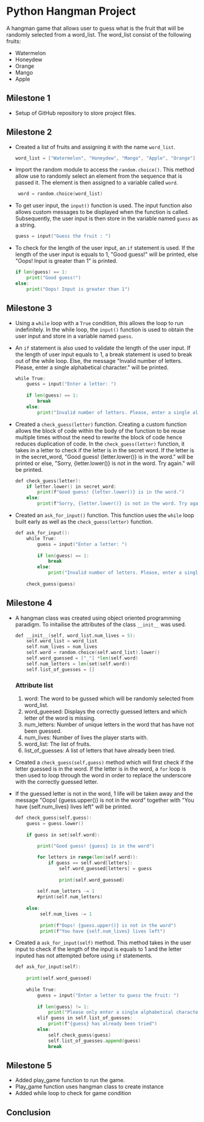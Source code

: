 # Python Hangman Project

A hangman game that allows user to guess what is the fruit that will be randomly selected from a word_list. The word_list consist of the following fruits:

* Watermelon
* Honeydew
* Orange
* Mango
* Apple

## Milestone 1 
* Setup of GitHub repository to store project files.

## Milestone 2
* Created a list of fruits and assigning it with the name `word_list`.

    ```go
    word_list = ["Watermelon", "Honeydew", "Mango", "Apple", "Orange"]
    ```

* Import the random module to access the `random.choice()`. This method allow use to randomly select an element from the sequence that is passed it. The element is then assigned to a variable called `word`.
  
    ```go
     word = random.choice(word_list) 
    ```
* To get user input, the `input()` function is used. The input function also allows custom messages to be displayed when the function is called. Subsequently, the user input is then store in the variable named `guess` as a string.
  
    ```go
    guess = input("Guess the fruit : ")
    ```
* To check for the length of the user input, an `if` statement is used. If the length of the user input is equals to 1, "Good guess!" will be printed, else "Oops! Input is greater than 1" is printed. 
  
    ```go
    if len(guess) == 1:
        print("Good guess!")
    else:
        print("Oops! Input is greater than 1")
    ```
## Milestone 3
* Using a `while` loop with a `True` condition, this allows the loop to run indefinitely. In the while loop, the `input()` function is used to obtain the user input and store in a variable named `guess`. 
* An `if` statement is also used to validate the length of the user input. If the length of user input equals to 1, a break statement is used to break out of the while loop. Else, the message "Invalid number of letters. Please, enter a single alphabetical character." will be printed. 

    ```go
    while True:
        guess = input("Enter a letter: ")
        
        if len(guess) == 1:
            break
        else:
            print("Invalid number of letters. Please, enter a single alphabetical character.")
    ```
* Created a `check_guess(letter)` function. Creating a custom function allows the block of code within the body of the function to be reuse multiple times without the need to rewrite the block of code hence reduces duplication of code. In the `check_guess(letter)` function, it takes in a letter to check if the letter is in the secret word. If the letter is in the secret_word, "Good guess! {letter.lower()} is in the word." will be printed or else, "Sorry, {letter.lower()} is not in the word. Try again." will be printed.

    ```go
    def check_guess(letter):
        if letter.lower() in secret_word:
            print(f"Good guess! {letter.lower()} is in the word.")
        else:
            print(f"Sorry, {letter.lower()} is not in the word. Try again.")
    ```
* Created an `ask_for_input()` function. This function uses the `while` loop built early as well as the `check_guess(letter)` function.

    ```go
    def ask_for_input():
        while True:
            guess = input("Enter a letter: ")
            
            if len(guess) == 1:
                break
            else:
                print("Invalid number of letters. Please, enter a single alphabetical character.")
                
        check_guess(guess)
    ```
## Milestone 4
* A hangman class was created using object oriented programming paradigm. To initailise the attributes of the class `__init__` was used. 
    ```go
    def __init__(self, word_list,num_lives = 5):
        self.word_list = word_list
        self.num_lives = num_lives
        self.word = random.choice(self.word_list).lower()
        self.word_guessed = ["_"] *len(self.word)
        self.num_letters = len(set(self.word))
        self.list_of_guesses = []
    ```
    ### Attribute list
    1. word: The word to be gussed which will be randomly selected from word_list.
    2. word_gueesed: Displays the correctly guessed letters and which letter of the word is missing.
    3. num_letters: Number of unique letters in the word that has have not been guessed.
    4. num_lives: Number of lives the player starts with.
    5. word_list: The list of fruits.
    6. list_of_guesses: A list of letters that have already been tried. 
 
* Created a `check_guess(self,guess)` method which will first check if the letter guessed is in the word. If the letter is in the word, a `for` loop is then used to loop through the word in order to replace the underscore with the correctly guessed letter.
* If the guessed letter is not in the word, 1 life will be taken away and the message "Oops! {guess.upper()} is not in the word" together with "You have {self.num_lives} lives left" will be printed.
  
    ```go
    def check_guess(self,guess):
        guess = guess.lower()
        
        if guess in set(self.word):
            
            print("Good guess! {guess} is in the word")

            for letters in range(len(self.word)):
                if guess == self.word[letters]:
                    self.word_guessed[letters] = guess     
                    
                    print(self.word_guessed)
            
            self.num_letters -= 1
            #print(self.num_letters)
                         
        else:
             self.num_lives -= 1  
             
             print(f"Oops! {guess.upper()} is not in the word")     
             print(f"You have {self.num_lives} lives left")
    ```
* Created a `ask_for_input(self)` method. This method takes in the user input to check if the length of the input is equals to 1 and the letter inputed has not attempted before using `if` statements. 

    ```go
    def ask_for_input(self):
        
        print(self.word_guessed)
        
        while True:
            guess = input("Enter a letter to guess the fruit: ")
            
            if len(guess) != 1:
                print("Please only enter a single alphabetical character")
            elif guess in self.list_of_guesses:
                print(f"{guess} has already been tried")
            else:
                self.check_guess(guess)
                self.list_of_guesses.append(guess)
                break
    ```
## Milestone 5
- Added play_game function to run the game.
- Play_game function uses hangman class to create instance
- Added while loop to check for game condition  

## Conclusion